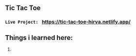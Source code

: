 ## Tic Tac Toe

### `Live Project: ` https://tic-tac-toe-hirva.netlify.app/

## Things i learned here:
1. 